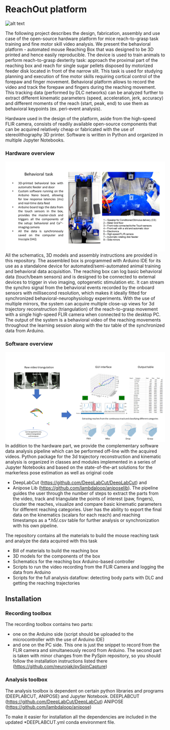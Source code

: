 # ReachOut platform
![alt text](https://github.com/BerezhnoyD/Reaching_Task_VAI/blob/main/reachout.gif)

The following project describes the design, fabrication, assembly and use case of the open-source hardware platform
for mice reach-to-grasp task training and fine motor skill video analysis. We present the behavioral platform - 
automated mouse Reaching Box that was designed to be 3D printed and hence easily reproducible. 
The device is used to train animals to perform reach-to-grasp dexterity task: approach the proximal part of the reaching box
and reach for single sugar pellets disposed by motorized feeder disk located in front of the narrow slit. 
This task is used for studying planning and execution of fine motor skills requiring cortical control of the forepaw and finger movement. 
Behavioral platform allows to record the video and track the forepaw and fingers during the reaching movement. 
This tracking data (performed by DLC networks) can be analyzed further to extract different kinematic parameters 
(speed, acceleration, jerk, accuracy) and different moments of the reach (start, peak, end) 
to use them as behavioral keypoints (ex. peri-event analysis).

Hardware used in the design of the platform, aside from the high-speed FLIR camera, 
consists of readily available open-source components that can be acquired relatively 
cheap or fabricated with the use of stereolithography 3D printer. Software is written in Python and organized in multiple Jupyter Notebooks.

### Hardware overview
![alt text](https://github.com/BerezhnoyD/Reaching_Task_VAI/blob/main/Slide2.PNG)
All the schematics, 3D models and assembly instructions are provided in this repository. The assembled box is programmed with Arduino IDE for its use as a standalone device for automated/semi-automated animal training and behavioral data acquisition. The reaching box can log basic behavioral data (touch/beam sensors) and is designed to be connected to external devices to trigger in vivo imaging, optogenetic stimulation etc. It can stream the synchro signal from the behavioral events recorded by the onboard sensors with millisecond resolution, which makes it ideally fitted for synchronized behavioral-neurophysiology experiments. With the use of multiple mirrors, the system can acquire multiple close-up views for 3d trajectory reconstruction (triangulation) of the reach-to-grasp movement with a single high-speed FLIR camera when connected to the desktop PC. The output of the system is a behavioral video of the reaching movements throughout the learning session along with the tsv table of the synchronized data from Arduino.

### Software overview
![alt text](https://github.com/BerezhnoyD/Reaching_Task_VAI/blob/main/Slide3.PNG)
In addition to the hardware part, we provide the complementary software data analysis pipeline which can be performed off-line with the acquired videos. Python package for the 3d trajectory reconstruction and kinematic analysis is organized in classes and modules implemented in a series of Jupyter Notebooks and based on the state-of-the-art solutions for the markerless pose estimation as well as original code
 - DeepLabCut (https://github.com/DeepLabCut/DeepLabCut) and 
 - Anipose Lib (https://github.com/lambdaloop/aniposelib). 
The pipeline guides the user through the number of steps to extract the parts from the video, track and triangulate the points of interest (paw, fingers), cluster the reaches, visualize and compare basic kinematic parameters for different reaching categories. User has the ability to export the final data on the kinematics (scalars for each reach) and reaching timestamps as a *.h5/.csv table for further analysis or synchronization with his own pipeline.


The repository contains all the materials to build the mouse reaching task and analyze the data acquired with this task
- Bill of materials to build the reaching box
- 3D models for the components of the box
- Schematics for the reaching box Arduino-based controller
- Scripts to run the video recording from the FLIR Camera and logging the data from Arduino
- Scripts for the full analysis dataflow: detecting body parts with DLC and getting the reaching trajectories

## Installation
### Recording toolbox
The recording toolbox contains two parts: 
- one on the Arduino side (script should be uploaded to the microcontroller with the use of Arduino IDE)
- and one on the PC side. This one is just the snippet to record from the FLIR camera and simultaneously record from Arduino.
The second part is taken with minor changes from the PySpin repository, so you should follow the installation instructions listed there
(https://github.com/neurojak/pySpinCapture)


### Analysis toolbox
The analysis toolbox is dependent on certain python libraries and programs (DEEPLABCUT, ANIPOSE) and Jupyter Notebook.
DEEPLABCUT (https://github.com/DeepLabCut/DeepLabCut)
ANIPOSE (https://github.com/lambdaloop/anipose)

To make it easier for installation all the dependencies are included in the updated *DEEPLABCUT.yml conda environment file.

